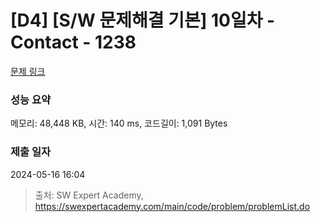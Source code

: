 # [D4] [S/W 문제해결 기본] 10일차 - Contact - 1238 

[문제 링크](https://swexpertacademy.com/main/code/problem/problemDetail.do?contestProbId=AV15B1cKAKwCFAYD) 

### 성능 요약

메모리: 48,448 KB, 시간: 140 ms, 코드길이: 1,091 Bytes

### 제출 일자

2024-05-16 16:04



> 출처: SW Expert Academy, https://swexpertacademy.com/main/code/problem/problemList.do